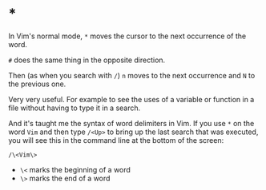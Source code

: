 # *

In Vim's normal mode, `*` moves the cursor to the next occurrence of the word.

`#` does the same thing in the opposite direction.

Then (as when you search with `/`) `n` moves to the next occurrence and `N` to
the previous one.

Very very useful. For example to see the uses of a variable or function in a
file without having to type it in a search.

And it's taught me the syntax of word delimiters in Vim.
If you use `*` on the word `Vim` and then type `/<Up>` to bring up the last
search that was executed, you will see this in the command line at the bottom
of the screen:

`/\<Vim\>`


- `\<` marks the beginning of a word
- `\>` marks the end of a word
